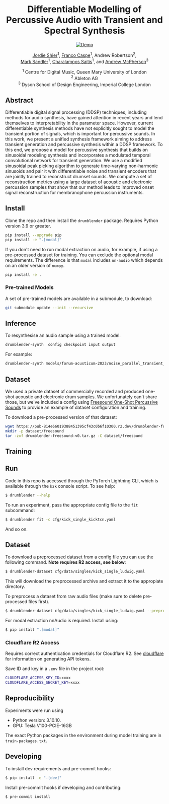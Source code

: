 <div align="center">

# Differentiable Modelling of Percussive Audio with Transient and Spectral Synthesis


[![Demo](https://img.shields.io/badge/Web-Audio_Examples-blue)](https://jordieshier.com/projects/differentiable_transient_synthesis/)
<!-- [![Open In Colab](https://colab.research.google.com/assets/colab-badge.svg)](TBD) -->
<!-- [![arXiv](https://img.shields.io/badge/arXiv-2207.08759-b31b1b.svg)](TBD) -->

<!-- <img width="700px" src="docs/new-generic-style-transfer-headline.svg"> -->

[Jordie Shier](https://jordieshier.com)<sup>1</sup>, [Franco Caspe](https://fcaspe.github.io/)<sup>1</sup>, Andrew Robertson<sup>2</sup>,<br> [Mark Sandler](http://eecs.qmul.ac.uk/people/profiles/sandlermark.html)<sup>1</sup>, [Charalampos Saitis](http://eecs.qmul.ac.uk/people/profiles/saitischaralampos.html)<sup>1</sup>, and [Andrew McPherson](https://www.imperial.ac.uk/people/andrew.mcpherson)<sup>3</sup>

<sup>1</sup> Centre for Digital Music, Queen Mary University of London<br>
<sup>2</sup> Ableton AG <br>
<sup>3</sup> Dyson School of Design Engineering, Imperial College London <br>

</div>

## Abstract
Differentiable digital signal processing (DDSP) techniques, including methods for audio synthesis, have gained attention in recent years and lend themselves to interpretability in the parameter space. However, current differentiable synthesis methods have not explicitly sought to model the transient portion of signals, which is important for percussive sounds. In this work, we present a unified synthesis framework aiming to address transient generation and percussive synthesis within a DDSP framework. To this end, we propose a model for percussive synthesis that builds on sinusoidal modeling synthesis and incorporates a modulated temporal convolutional network for transient generation. We use a modified sinusoidal peak picking algorithm to generate time-varying non-harmonic sinusoids and pair it with differentiable noise and transient encoders that are jointly trained to reconstruct drumset sounds. We compute a set of reconstruction metrics using a large dataset of acoustic and electronic percussion samples that show that our method leads to improved onset signal reconstruction for membranophone percussion instruments.

## Install
Clone the repo and then install the `drumblender` package. Requires Python version 3.9 or greater.

```bash
pip install --upgrade pip
pip install -e ".[modal]"
```

If you don't need to run modal extraction on audio, for example, if using a pre-processed dataset for training. You can exclude the optional modal requirements. The difference is that `modal` includes `nn-audio` which depends on an older version of `numpy`.
```bash
pip install -e .
```

### Pre-trained Models
A set of pre-trained models are available in a submodule, to download:
```bash
git submodule update --init --recursive
```

## Inference
To resynthesise an audio sample using a trained model:
```bash
drumblender-synth  config checkpoint input output
```

For example:
```bash
drumblender-synth models/forum-acusticum-2023/noise_parallel_transient_params.yaml models/forum-acusticum-2023/noise_parallel_transient_params.ckpt audio/a_snare.wav snare_resynth.wav
```

## Dataset
We used a private dataset of commercially recorded and produced one-shot acoustic and electronic drum samples. We unfortunately can't share those, but we've included a config using [Freesound One-Shot Percussive Sounds](https://zenodo.org/record/3665275) to provide an example of dataset configuration and training.

To download a pre-processed version of that dataset:
```bash
wget https://pub-814e66019388451395cf43c0b6f10300.r2.dev/drumblender-freesound-v0.tar.gz
mkdir -p dataset/freesound
tar -zxf drumblender-freesound-v0.tar.gz -C dataset/freesound
```

## Training

## Run

Code in this repo is accessed through the PyTorch Lightning CLI, which is available through the `k2k` console script. To see help:

```bash
$ drumblender --help
```

To run an experiment, pass the appropriate config file to the `fit` subcommand:

```bash
$ drumblender fit -c cfg/kick_single_kicktcn.yaml
```

And so on.

## Dataset
To download a preprocessed dataset from a config file you can use the following
command. **Note requires R2 access, see below**:

```bash
$ drumblender-dataset cfg/data/singles/kick_single_ludwig.yaml
```

This will download the preprocessed archive and extract it to the appropiate directory.

To preprocess a dataset from raw audio files (make sure to delete pre-processed files
first).

```bash
$ drumblender-dataset cfg/data/singles/kick_single_ludwig.yaml --preprocess
```

For modal extraction nnAudio is required. Install using:

```bash
$ pip install ".[modal]"
```

### Cloudflare R2 Access

Requires correct authentication credentials for Cloudflare R2. See [cloudflare](https://developers.cloudflare.com/r2/data-access/s3-api/tokens/) for information on generating API tokens.

Save ID and key in a `.env` file in the project root:
```bash
CLOUDFLARE_ACCESS_KEY_ID=xxxx
CLOUDFLARE_ACCESS_SECRET_KEY=xxxx
```

## Reproducibility
Experiments were run using

- Python version: 3.10.10.
- GPU: Tesla V100-PCIE-16GB

The exact Python packages in the environment during model training are in
`train-packages.txt`.

## Developing
To install dev requirements and pre-commit hooks:

```bash
$ pip install -e ".[dev]"
```

Install pre-commit hooks if developing and contributing:

```bash
$ pre-commit install
```
